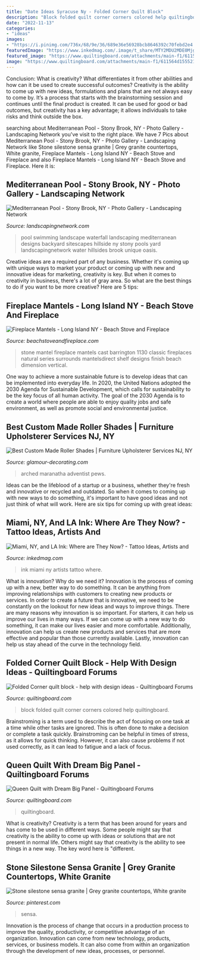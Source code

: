 ```yaml
---
title: "Date Ideas Syracuse Ny - Folded Corner Quilt Block"
description: "Block folded quilt corner corners colored help quiltingboard"
date: "2022-11-13"
categories:
- "ideas"
images:
- "https://i.pinimg.com/736x/68/9e/36/689e36e56928bcb8646392c70febd2e4.jpg"
featuredImage: "https://www.inkedmag.com/.image/t_share/MTY2MDU2MDE0MjgwNDAyNTc0/miami-la-ny-ink-fb.jpg"
featured_image: "https://www.quiltingboard.com/attachments/main-f1/611564d1555215612-folded-corners-12-inch-block-multi-colored.bmp"
image: "https://www.quiltingboard.com/attachments/main-f1/611564d1555215612-folded-corners-12-inch-block-multi-colored.bmp"
---
```



Conclusion: What is creativity? What differentiates it from other abilities and how can it be used to create successful outcomes?
Creativity is the ability to come up with new ideas, formulations and plans that are not always easy to come by. It’s a process that starts with the brainstorming session and continues until the final product is created. It can be used for good or bad outcomes, but creativity has a key advantage; it allows individuals to take risks and think outside the box.

	

		
searching about Mediterranean Pool - Stony Brook, NY - Photo Gallery - Landscaping Network you've visit to the right place. We have 7 Pics about Mediterranean Pool - Stony Brook, NY - Photo Gallery - Landscaping Network like Stone silestone sensa granite | Grey granite countertops, White granite, Fireplace Mantels - Long Island NY - Beach Stove and Fireplace and also Fireplace Mantels - Long Island NY - Beach Stove and Fireplace. Here it is:
		
    
## Mediterranean Pool - Stony Brook, NY - Photo Gallery - Landscaping Network

<img loading=lazy src="https://images.landscapingnetwork.com/pictures/images/800x642Max/mediterranean-pool_75/swimming-pool-waterfall-sitescapes-landscape-design_2251.jpg" onerror="this.onerror=null;this.src='https://tse2.mm.bing.net/th?id=OIP.mMF_TdbOkz_TBVsSoSGwIAHaFj&amp;pid=15.1';" alt="Mediterranean Pool - Stony Brook, NY - Photo Gallery - Landscaping Network">

_Source: landscapingnetwork.com_

>pool swimming landscape waterfall landscaping mediterranean designs backyard sitescapes hillside ny stony pools yard landscapingnetwork water hillsides brook unique oasis. 

	

Creative ideas are a required part of any business. Whether it's coming up with unique ways to market your product or coming up with new and innovative ideas for marketing, creativity is key. But when it comes to creativity in business, there's a lot of gray area. So what are the best things to do if you want to be more creative? Here are 5 tips: 

    
## Fireplace Mantels - Long Island NY - Beach Stove And Fireplace

<img loading=lazy src="https://beachstoveandfireplace.com/wp-content/gallery/mantels/1130-70-531-cast-stone-mantel1.jpg" onerror="this.onerror=null;this.src='https://tse2.mm.bing.net/th?id=OIP.oaVmre2wji1mPb8TDSR5igHaHR&amp;pid=15.1';" alt="Fireplace Mantels - Long Island NY - Beach Stove and Fireplace">

_Source: beachstoveandfireplace.com_

>stone mantel fireplace mantels cast barrington 1130 classic fireplaces natural series surrounds mantelsdirect shelf designs finish beach dimension vertical. 

	

One way to achieve a more sustainable future is to develop ideas that can be implemented into everyday life. In 2020, the United Nations adopted the 2030 Agenda for Sustainable Development, which calls for sustainability to be the key focus of all human activity. The goal of the 2030 Agenda is to create a world where people are able to enjoy quality jobs and safe environment, as well as promote social and environmental justice.

    
## Best Custom Made Roller Shades | Furniture Upholsterer Services NJ, NY

<img loading=lazy src="https://www.glamour-decorating.com/wp-content/uploads/2019/01/Arch-window-church-drapery-and-church-pews-Maranatha-French-Seventh-Day-Adventist-Church-Jamaica-NY2.jpg" onerror="this.onerror=null;this.src='https://tse4.mm.bing.net/th?id=OIP.Ndqp2TcLkw9DqtcY_xM5PAHaLH&amp;pid=15.1';" alt="Best Custom Made Roller Shades | Furniture Upholsterer Services NJ, NY">

_Source: glamour-decorating.com_

>arched maranatha adventist pews. 

	

Ideas can be the lifeblood of a startup or a business, whether they're fresh and innovative or recycled and outdated. So when it comes to coming up with new ways to do something, it's important to have good ideas and not just think of what will work. Here are six tips for coming up with great ideas:

    
## Miami, NY, And LA Ink: Where Are They Now? - Tattoo Ideas, Artists And

<img loading=lazy src="https://www.inkedmag.com/.image/t_share/MTY2MDU2MDE0MjgwNDAyNTc0/miami-la-ny-ink-fb.jpg" onerror="this.onerror=null;this.src='https://tse2.mm.bing.net/th?id=OIP.SC1aMLgLCoRVfEleo36QgwHaD4&amp;pid=15.1';" alt="Miami, NY, and LA Ink: Where are They Now? - Tattoo Ideas, Artists and">

_Source: inkedmag.com_

>ink miami ny artists tattoo where. 

	

What is innovation? Why do we need it?
Innovation is the process of coming up with a new, better way to do something. It can be anything from improving relationships with customers to creating new products or services. In order to create a future that is innovative, we need to be constantly on the lookout for new ideas and ways to improve things.
There are many reasons why innovation is so important. For starters, it can help us improve our lives in many ways. If we can come up with a new way to do something, it can make our lives easier and more comfortable. Additionally, innovation can help us create new products and services that are more effective and popular than those currently available. Lastly, innovation can help us stay ahead of the curve in the technology field.

    
## Folded Corner Quilt Block - Help With Design Ideas - Quiltingboard Forums

<img loading=lazy src="https://www.quiltingboard.com/attachments/main-f1/611564d1555215612-folded-corners-12-inch-block-multi-colored.bmp" onerror="this.onerror=null;this.src='https://tse2.mm.bing.net/th?id=OIP.2Ga-rvC9K1zUFLBtERUyBAAAAA&amp;pid=15.1';" alt="Folded Corner quilt block - help with design ideas - Quiltingboard Forums">

_Source: quiltingboard.com_

>block folded quilt corner corners colored help quiltingboard. 

	

Brainstroming is a term used to describe the act of focusing on one task at a time while other tasks are ignored. This is often done to make a decision or complete a task quickly. Brainstroming can be helpful in times of stress, as it allows for quick thinking. However, it can also cause problems if not used correctly, as it can lead to fatigue and a lack of focus.

    
## Queen Quilt With Dream Big Panel - Quiltingboard Forums

<img loading=lazy src="https://www.quiltingboard.com/attachments/pictures-f5/603985d1542128451-pb130010.jpg" onerror="this.onerror=null;this.src='https://tse3.mm.bing.net/th?id=OIP.1LDardDNgdTAnaMDceTeuAHaFj&amp;pid=15.1';" alt="Queen Quilt with Dream Big Panel - Quiltingboard Forums">

_Source: quiltingboard.com_

>quiltingboard. 

	

What is creativity?
Creativity is a term that has been around for years and has come to be used in different ways. Some people might say that creativity is the ability to come up with ideas or solutions that are not present in normal life. Others might say that creativity is the ability to see things in a new way. The key word here is "different.

    
## Stone Silestone Sensa Granite | Grey Granite Countertops, White Granite

<img loading=lazy src="https://i.pinimg.com/736x/68/9e/36/689e36e56928bcb8646392c70febd2e4.jpg" onerror="this.onerror=null;this.src='https://tse3.mm.bing.net/th?id=OIP.aSKBdkbDw59Hx-7iQGFzuwHaJe&amp;pid=15.1';" alt="Stone silestone sensa granite | Grey granite countertops, White granite">

_Source: pinterest.com_

>sensa. 

	

Innovation is the process of change that occurs in a production process to improve the quality, productivity, or competitive advantage of an organization. Innovation can come from new technology, products, services, or business models. It can also come from within an organization through the development of new ideas, processes, or personnel.

